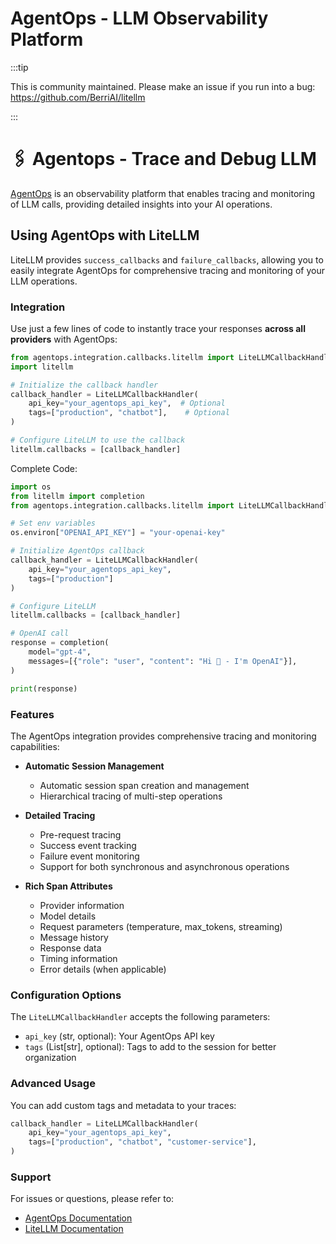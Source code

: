 # AgentOps - LLM Observability Platform

:::tip

This is community maintained. Please make an issue if you run into a bug:
https://github.com/BerriAI/litellm

:::

# 🖇️ Agentops - Trace and Debug LLM

[AgentOps](https://docs.agentops.ai) is an observability platform that enables tracing and monitoring of LLM calls, providing detailed insights into your AI operations.

## Using AgentOps with LiteLLM

LiteLLM provides `success_callbacks` and `failure_callbacks`, allowing you to easily integrate AgentOps for comprehensive tracing and monitoring of your LLM operations.

### Integration

Use just a few lines of code to instantly trace your responses **across all providers** with AgentOps:

```python
from agentops.integration.callbacks.litellm import LiteLLMCallbackHandler
import litellm

# Initialize the callback handler
callback_handler = LiteLLMCallbackHandler(
    api_key="your_agentops_api_key",  # Optional
    tags=["production", "chatbot"],    # Optional
)

# Configure LiteLLM to use the callback
litellm.callbacks = [callback_handler]
```

Complete Code:

```python
import os
from litellm import completion
from agentops.integration.callbacks.litellm import LiteLLMCallbackHandler

# Set env variables
os.environ["OPENAI_API_KEY"] = "your-openai-key"

# Initialize AgentOps callback
callback_handler = LiteLLMCallbackHandler(
    api_key="your_agentops_api_key",
    tags=["production"]
)

# Configure LiteLLM
litellm.callbacks = [callback_handler]

# OpenAI call
response = completion(
    model="gpt-4",
    messages=[{"role": "user", "content": "Hi 👋 - I'm OpenAI"}],
)

print(response)
```

### Features

The AgentOps integration provides comprehensive tracing and monitoring capabilities:

- **Automatic Session Management**
  - Automatic session span creation and management
  - Hierarchical tracing of multi-step operations

- **Detailed Tracing**
  - Pre-request tracing
  - Success event tracking
  - Failure event monitoring
  - Support for both synchronous and asynchronous operations

- **Rich Span Attributes**
  - Provider information
  - Model details
  - Request parameters (temperature, max_tokens, streaming)
  - Message history
  - Response data
  - Timing information
  - Error details (when applicable)

### Configuration Options

The `LiteLLMCallbackHandler` accepts the following parameters:

- `api_key` (str, optional): Your AgentOps API key
- `tags` (List[str], optional): Tags to add to the session for better organization

### Advanced Usage

You can add custom tags and metadata to your traces:

```python
callback_handler = LiteLLMCallbackHandler(
    api_key="your_agentops_api_key",
    tags=["production", "chatbot", "customer-service"],
)
```

### Support

For issues or questions, please refer to:
- [AgentOps Documentation](https://docs.agentops.ai)
- [LiteLLM Documentation](https://docs.litellm.ai) 
